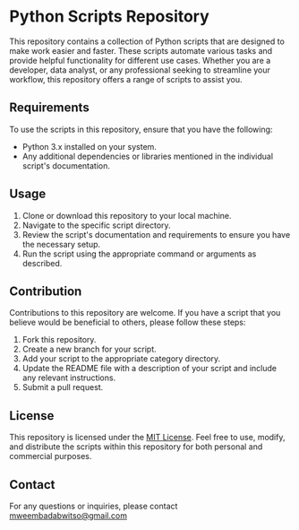 
# Python Scripts Repository

This repository contains a collection of Python scripts that are designed to make work easier and faster. These scripts automate various tasks and provide helpful functionality for different use cases. Whether you are a developer, data analyst, or any professional seeking to streamline your workflow, this repository offers a range of scripts to assist you.


## Requirements

To use the scripts in this repository, ensure that you have the following:

- Python 3.x installed on your system.
- Any additional dependencies or libraries mentioned in the individual script's documentation.

## Usage

1. Clone or download this repository to your local machine.
2. Navigate to the specific script directory.
3. Review the script's documentation and requirements to ensure you have the necessary setup.
4. Run the script using the appropriate command or arguments as described.

## Contribution

Contributions to this repository are welcome. If you have a script that you believe would be beneficial to others, please follow these steps:

1. Fork this repository.
2. Create a new branch for your script.
3. Add your script to the appropriate category directory.
4. Update the README file with a description of your script and include any relevant instructions.
5. Submit a pull request.

## License

This repository is licensed under the [MIT License](LICENSE). Feel free to use, modify, and distribute the scripts within this repository for both personal and commercial purposes.

## Contact

For any questions or inquiries, please contact mweembadabwitso@gmail.com
